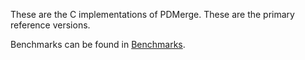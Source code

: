 These are the C implementations of PDMerge. These are the primary reference versions.

Benchmarks can be found in [Benchmarks](Benchmarks.md).
